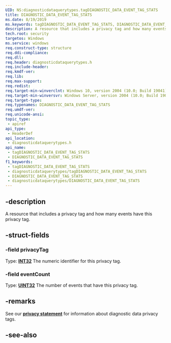 ```yaml
---
UID: NS:diagnosticdataquerytypes.tagDIAGNOSTIC_DATA_EVENT_TAG_STATS
title: DIAGNOSTIC_DATA_EVENT_TAG_STATS
ms.date: 8/19/2019
ms.keywords: tagDIAGNOSTIC_DATA_EVENT_TAG_STATS, DIAGNOSTIC_DATA_EVENT_TAG_STATS
description: A resource that includes a privacy tag and how many events have this privacy tag.
tech.root: security
targetos: Windows
ms.service: windows
req.construct-type: structure
req.ddi-compliance: 
req.dll: 
req.header: diagnosticdataquerytypes.h
req.include-header: 
req.kmdf-ver: 
req.lib: 
req.max-support: 
req.redist: 
req.target-min-winverclnt: Windows 10, version 2004 (10.0; Build 19041)
req.target-min-winversvr: Windows Server, version 2004 (10.0; Build 19041)
req.target-type: 
req.typenames: DIAGNOSTIC_DATA_EVENT_TAG_STATS
req.umdf-ver: 
req.unicode-ansi: 
topic_type:
 - apiref
api_type:
 - HeaderDef
api_location:
 - diagnosticdataquerytypes.h
api_name:
 - tagDIAGNOSTIC_DATA_EVENT_TAG_STATS
 - DIAGNOSTIC_DATA_EVENT_TAG_STATS
f1_keywords:
 - tagDIAGNOSTIC_DATA_EVENT_TAG_STATS
 - diagnosticdataquerytypes/tagDIAGNOSTIC_DATA_EVENT_TAG_STATS
 - DIAGNOSTIC_DATA_EVENT_TAG_STATS
 - diagnosticdataquerytypes/DIAGNOSTIC_DATA_EVENT_TAG_STATS
---
```


## -description

A resource that includes a privacy tag and how many events have this privacy tag.

## -struct-fields

### -field privacyTag

Type: **[INT32](/windows/desktop/winprog/windows-data-types)**
The numeric identifier for this privacy tag.

### -field eventCount

Type: **[UINT32](/windows/desktop/winprog/windows-data-types)**
The number of events that have this privacy tag.

## -remarks

See our [**privacy statement**](/windows/privacy/windows-diagnostic-data) for information about diagnostic data privacy tags.

## -see-also


